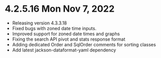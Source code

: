 
# 4.2.5.16 Mon Nov 7, 2022

- Releasing version 4.3.3.18
- Fixed bugs with zoned date time inputs.
- Improved support for zoned date times and graphs
- Fixing the search API pivot and stats response format
- Adding dedicated Order and SqlOrder comments for sorting classes
- Add latest jackson-dataformat-yaml dependency

